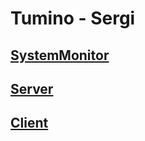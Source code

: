 # Tumino - Sergi

## [SystemMonitor](SystemMonitor)

## [Server](SystemMonitor/Server)

## [Client](SystemMonitor/Client)
